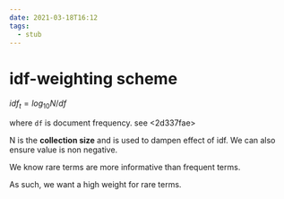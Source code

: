 ```yaml
---
date: 2021-03-18T16:12
tags: 
  - stub
---
```


# idf-weighting scheme

$idf_{t} = log_{10}{N/df}$

where `df` is document frequency. see <2d337fae> 

N is the **collection size** and is used to dampen effect of idf. We can also ensure value is non negative. 

We know rare terms are more informative than frequent terms.

As such, we want a high weight for rare terms.
